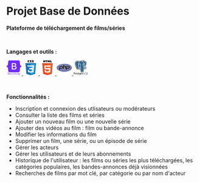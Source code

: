 # Projet Base de Données

**Plateforme de téléchargement de films/séries**

<br>

**Langages et outils :**
<p align="left">
<a href="https://getbootstrap.com" target="_blank"> <img src="https://raw.githubusercontent.com/devicons/devicon/master/icons/bootstrap/bootstrap-plain-wordmark.svg" alt="bootstrap" width="40" height="40"/> 
  </a> <a href="https://www.w3schools.com/css/" target="_blank"> <img src="https://raw.githubusercontent.com/devicons/devicon/master/icons/css3/css3-original-wordmark.svg" alt="css3" width="40" height="40"/> 
  </a> <a href="https://www.w3.org/html/" target="_blank"> <img src="https://raw.githubusercontent.com/devicons/devicon/master/icons/html5/html5-original-wordmark.svg" alt="html5" width="40" height="40"/> </a> 
  <a href="https://www.php.net" target="_blank"> <img src="https://raw.githubusercontent.com/devicons/devicon/master/icons/php/php-original.svg" alt="php" width="40" height="40"/> </a> 
  <a href="https://www.postgresql.org" target="_blank"> <img src="https://raw.githubusercontent.com/devicons/devicon/master/icons/postgresql/postgresql-original-wordmark.svg" alt="postgresql" width="40" height="40"/> </a> 
</p>
  
<br>
    
**Fonctionnalités :**
* Inscription et connexion des utlisateurs ou modérateurs
* Consulter la liste des films et séries
* Ajouter un nouveau film ou une nouvelle série
* Ajouter des vidéos au film : film ou bande-annonce
* Modifier les informations du film
* Supprimer un film, une série, ou un épisode de série
* Gérer les acteurs
* Gérer les utilisateurs et de leurs abonnements
* Historique de l'utilisateur : les films ou séries les plus téléchargées, les catégories populaires, les bandes-annonces déjà visionnées
* Recherches de films par mot clé, par catégorie ou par nom d'acteur
